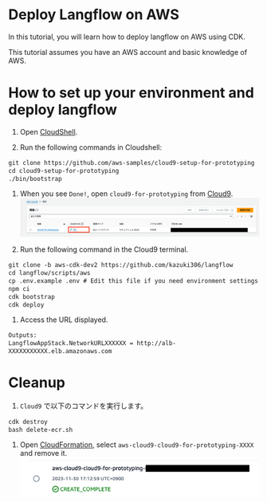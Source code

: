 # Deploy Langflow on AWS

In this tutorial, you will learn how to deploy langflow on AWS using CDK.

This tutorial assumes you have an AWS account and basic knowledge of AWS.

# How to set up your environment and deploy langflow
1. Open [CloudShell](https://us-east-1.console.aws.amazon.com/cloudshell/home?region=us-east-1).

1. Run the following commands in Cloudshell:
```shell
git clone https://github.com/aws-samples/cloud9-setup-for-prototyping
cd cloud9-setup-for-prototyping
./bin/bootstrap
```

1. When you see `Done!`, open `cloud9-for-prototyping` from [Cloud9](https://us-east-1.console.aws.amazon.com/cloud9control/home?region=us-east-1#/).
![make-cloud9](./img/langflow-cloud9.png)


1. Run the following command in the Cloud9 terminal.
```shell
git clone -b aws-cdk-dev2 https://github.com/kazuki306/langflow
cd langflow/scripts/aws
cp .env.example .env # Edit this file if you need environment settings
npm ci
cdk bootstrap
cdk deploy
```
1. Access the URL displayed.
```shell
Outputs:
LangflowAppStack.NetworkURLXXXXXX = http://alb-XXXXXXXXXXX.elb.amazonaws.com
```

# Cleanup
1. `Cloud9` で以下のコマンドを実行します。
```shell
cdk destroy
bash delete-ecr.sh
```

1. Open [CloudFormation](https://us-east-1.console.aws.amazon.com/cloudformation/home?region=us-east-1#/getting-started), select `aws-cloud9-cloud9-for-prototyping-XXXX` and remove it.
![delete-cfn](./img/langflow-cfn.png)